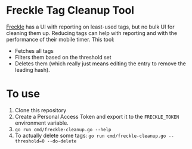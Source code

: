 # Freckle Tag Cleanup Tool

[Freckle](https://letsfreckle.com) has a UI with reporting on least-used tags,
but no bulk UI for cleaning them up. Reducing tags can help with reporting and
with the performance of their mobile timer. This tool:

* Fetches all tags
* Filters them based on the threshold set
* Deletes them (which really just means editing the entry to remove the leading
  hash).

# To use

1. Clone this repository
1. Create a Personal Access Token and export it to the `FRECKLE_TOKEN`
   environment variable.
1. `go run cmd/freckle-cleanup.go --help`
1. To actually delete some tags: `go run cmd/freckle-cleanup.go --threshold=0 --do-delete`
